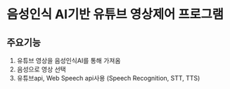 # 음성인식 AI기반 유튜브 영상제어 프로그램

## 주요기능
1. 유튜브 영상을 음성인식AI를 통해 가져옴
2. 음성으로 영상 선택
3. 유튜브api, Web Speech api사용 (Speech Recognition, STT, TTS)


